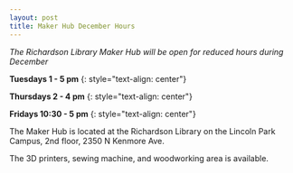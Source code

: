 ```yaml
---
layout: post
title: Maker Hub December Hours
---
```


*The Richardson Library Maker Hub will be open for reduced hours during December*  

**Tuesdays 1 - 5 pm**
{: style="text-align: center"}

**Thursdays 2 - 4 pm**
{: style="text-align: center"}

**Fridays 10:30 - 5 pm**
{: style="text-align: center"}

The Maker Hub is located at the Richardson Library on the Lincoln Park Campus, 2nd floor, 2350 N Kenmore Ave.

The 3D printers, sewing machine, and woodworking area is available.


  
